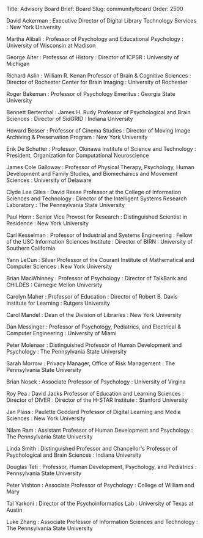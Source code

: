Title: Advisory Board
Brief: Board
Slug: community/board
Order: 2500

David Ackerman
:	Executive Director of Digital Library Technology Services
:	New York University

Martha Alibali
:	Professor of Psychology and Educational Psychology
:	University of Wisconsin at Madison

George Alter
:	Professor of History
:	Director of ICPSR
:	University of Michigan

Richard Aslin
:	William R. Kenan Professor of Brain &amp; Cognitive Sciences
:	Director of Rochester Center for Brain Imaging
:	University of Rochester

Roger Bakeman
:	Professor of Psychology Emeritus
:	Georgia State University

Bennett Bertenthal
:	James H. Rudy Professor of Psychological and Brain Sciences
:	Director of SidGRID
:	Indiana University

Howard Besser
:	Professor of Cinema Studies
:	Director of Moving Image Archiving &amp; Preservation Program
:	New York University

Erik De Schutter
:	Professor, Okinawa Institute of Science and Technology
:	President, Organization for Computational Neuroscience

James Cole Galloway
:	Professor of Physical Therapy, Psychology, Human Development and Family Studies, and Biomechanics and Movement Sciences
:	University of Delaware

Clyde Lee Giles
:	David Reese Professor at the College of Information Sciences and Technology
:	Director of the Intelligent Systems Research Laboratory
:	The Pennsylvania State University

Paul Horn
:	Senior Vice Provost for Research
:	Distinguished Scientist in Residence
:	New York University

Carl Kesselman
:	Professor of Industrial and Systems Engineering
:	Fellow of the USC Information Sciences Institute
:	Director of BIRN
:	University of Southern California

Yann LeCun
:	Silver Professor of the Courant Institute of Mathematical and Computer Sciences
:	New York University

Brian MacWhinney
:	Professor of Psychology
:	Director of TalkBank and CHILDES
:	Carnegie Mellon University

Carolyn Maher
:	Professor of Education
:	Director of Robert B. Davis Institute for Learning
:	Rutgers University

Carol Mandel
:	Dean of the Division of Libraries
:	New York University

Dan Messinger
: Professor of Psychology, Pediatrics, and Electrical & Computer Engineering
: University of Miami

Peter Molenaar
: Distinguished Professor of Human Development and Psychology
: The Pennsylvania State University

Sarah Morrow
:	Privacy Manager, Office of Risk Management
:	The Pennsylvania State University

Brian Nosek
: Associate Professor of Psychology
: University of Virgina 

Roy Pea
:	David Jacks Professor of Education and Learning Sciences
:	Director of DIVER
:	Director of the H-STAR Institute
:	Stanford University

Jan Plass
:	Paulette Goddard Professor of Digital Learning and Media Sciences
:	New York University

Nilam Ram
:	Assistant Professor of Human Development and Psychology
:	The Pennsylvania State University

Linda Smith
:	Distinguished Professor and Chancellor's Professor of Psychological and Brain Sciences
:	Indiana University

Douglas Teti
: Professor, Human Development, Psychology, and Pediatrics
: Pennsylvania State University

Peter Vishton
:	Associate Professor of Psychology
:	College of William and Mary

Tal Yarkoni
: Director of the Psychoinformatics Lab
: University of Texas at Austin

Luke Zhang
:	Associate Professor of Information Sciences and Technology
:	The Pennsylvania State University

